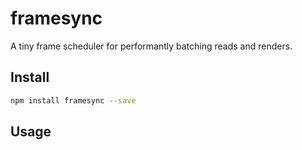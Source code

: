 # framesync

A tiny frame scheduler for performantly batching reads and renders.

## Install

```bash
npm install framesync --save
```

## Usage

